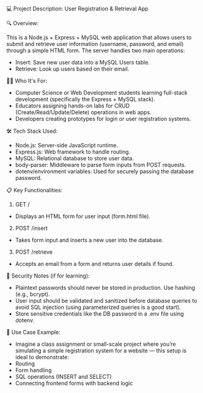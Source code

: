 💻 Project Description: User Registration & Retrieval App

🔍 Overview:

This is a Node.js + Express + MySQL web application that allows users to submit and retrieve user information (username, password, and email) through a simple HTML form. The server handles two main operations:
- Insert: Save new user data into a MySQL Users table.
- Retrieve: Look up users based on their email.

🧑‍💼 Who It's For:
- Computer Science or Web Development students learning full-stack development (specifically the Express + MySQL stack).
- Educators assigning hands-on labs for CRUD (Create/Read/Update/Delete) operations in web apps.
- Developers creating prototypes for login or user registration systems.

🛠️ Tech Stack Used:
- Node.js: Server-side JavaScript runtime.
- Express.js: Web framework to handle routing.
- MySQL: Relational database to store user data.
- body-parser: Middleware to parse form inputs from POST requests.
- dotenv/environment variables: Used for securely passing the database password.

📋 Key Functionalities:
1. GET /
  - Displays an HTML form for user input (form.html file).
2. POST /insert
  - Takes form input and inserts a new user into the database.
3. POST /retrieve
  - Accepts an email from a form and returns user details if found.

🔐 Security Notes (if for learning):
- Plaintext passwords should never be stored in production. Use hashing (e.g., bcrypt).
- User input should be validated and sanitized before database queries to avoid SQL injection (using parameterized queries is a good start).
- Store sensitive credentials like the DB password in a .env file using dotenv.

📝 Use Case Example:
- Imagine a class assignment or small-scale project where you’re simulating a simple registration system for a website — this setup is ideal to demonstrate:
- Routing
- Form handling
- SQL operations (INSERT and SELECT)
- Connecting frontend forms with backend logic
